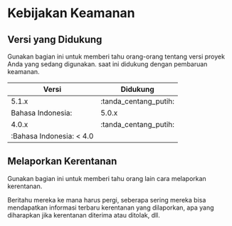 # Kebijakan Keamanan

## Versi yang Didukung

Gunakan bagian ini untuk memberi tahu orang-orang tentang versi proyek Anda yang sedang digunakan.
saat ini didukung dengan pembaruan keamanan.

| Versi | Didukung |
| ------- | ---- |
| 5.1.x | :tanda_centang_putih: |
Bahasa Indonesia: | 5.0.x | :x: |
| 4.0.x | :tanda_centang_putih: |
:Bahasa Indonesia: < 4.0 |

## Melaporkan Kerentanan

Gunakan bagian ini untuk memberi tahu orang lain cara melaporkan kerentanan.

Beritahu mereka ke mana harus pergi, seberapa sering mereka bisa mendapatkan informasi terbaru
kerentanan yang dilaporkan, apa yang diharapkan jika kerentanan diterima atau
ditolak, dll.